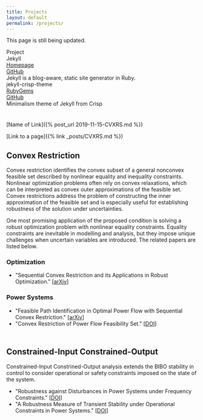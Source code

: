 ```yaml
---
title: Projects
layout: default
permalink: /projects/
---
```



This page is still being updated.

<div class="page-title">Project</div>

<div id="project" class="things">
  <div class="things-item">
    <div class="things-title">
      Jekyll
    </div>
    <div class="things-link">
      <div>
        <a href="https://jekyllrb.com/">Homepage</a>
      </div>
      <div>
        <a href="https://github.com/jekyll/jekyll">GitHub</a>
      </div>
    </div>
    <div class="things-list">
      <div>
        Jekyll is a blog-aware, static site generator in Ruby.
      </div>
    </div>
  </div>

  <div class="things-item">
    <div class="things-title">
      jekyll-crisp-theme
    </div>
    <div class="things-link">
      <div>
        <a href="https://rubygems.org/gems/jekyll-crisp-theme">RubyGems</a>
      </div>
      <div>
        <a href="https://github.com/crispgm/jekyll-crisp-theme">GitHub</a>
      </div>
    </div>
    <div class="things-list">
      <div>
        Minimalism theme of Jekyll from Crisp
      </div>
    </div>
  </div>
</div>

<hr style="height:10px; visibility:hidden;" />

[Name of Link]({% post_url 2019-11-15-CVXRS.md %})

[Link to a page]({% link _posts/CVXRS.md %})

## **Convex Restriction**

Convex restriction identifies the convex subset of a general nonconvex feasible set described by nonlinear equality and inequality constraints. Nonlinear optimization problems often rely on convex relaxations, which can be interpreted as convex outer approximations of the feasible set. Convex restrictions address the problem of constructing the inner approximation of the feasible set and is especially useful for establishing robustness of the solution under uncertainties.

One most promising application of the proposed condition is solving a robust optimization problem with nonlinear equality constraints. Equality constraints are inevitable in modelling and analysis, but they impose unique challenges when uncertain variables are introduced. The related papers are listed below.

### **Optimization**
- "Sequential Convex Restriction and its Applications in Robust Optimization." [[arXiv](https://arxiv.org/abs/1909.01778)]

### **Power Systems**
- "Feasible Path Identification in Optimal Power Flow with Sequential Convex Restriction." [[arXiv](https://arxiv.org/abs/1906.09483)]
- "Convex Restriction of Power Flow Feasibility Set." [[DOI](https://ieeexplore.ieee.org/abstract/document/8771227)]

<hr style="height:10px; visibility:hidden;" />


## **Constrained-Input Constrained-Output**

Constrained-Input Constrined-Output analysis extends the BIBO stability in control to consider operational or safety constraints imposed on the state of the system.

- "Robustness against Disturbances in Power Systems under Frequency Constraints." [[DOI](https://ieeexplore.ieee.org/abstract/document/8648151)]
- "A Robustness Measure of Transient Stability under Operational Constraints in Power Systems." [[DOI](https://ieeexplore.ieee.org/document/8386649)]

